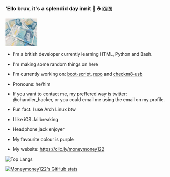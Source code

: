### 'Ello bruv, it's a splendid day innit 👋 ☕️ 🇬🇧

<img src="Moneymoney122.jpg" alt="Five Pound Note"
     width="100" 
     height="85" />

<!--
**Moneymoney122/Moneymoney122** is a ✨ _special_ ✨ repository because its `README.md` (this file) appears on your GitHub profile.

Here are some ideas to get you started:

- 🔭 I’m currently working on ...
- 🌱 I’m currently learning ...
- 👯 I’m looking to collaborate on ...
- 🤔 I’m looking for help with ...
- 💬 Ask me about ...
- 📫 How to reach me: ...
- 😄 Pronouns: ...
- ⚡ Fun fact: ...
-->

- I'm a british developer currently learning HTML, Python and Bash.

- I'm making some random things on here

- I'm currently working on: [boot-script](https://github.com/moneymoney122/boot-script), [repo](https://github.com/moneymoney122/repo) and [checkm8-usb](https://github.com/moneymoney122/checkm8-usb)

- Pronouns: he/him

- If you want to contact me, my preffered way is twitter: @chandler_hacker, or you could email me using the email on my profile.

- Fun fact: I use Arch Linux btw

- I like iOS Jailbreaking

- Headphone jack enjoyer

- My favourite colour is purple

- My website: https://clic.ly/moneymoney122

![Top Langs](https://github-readme-stats.vercel.app/api/top-langs/?username=Moneymoney122&theme=midnight-purple&layout=compact)

[![Moneymoney122's GitHub stats](https://github-readme-stats.vercel.app/api?username=Moneymoney122&theme=midnight-purple)](https://github.com/anuraghazra/github-readme-stats)

